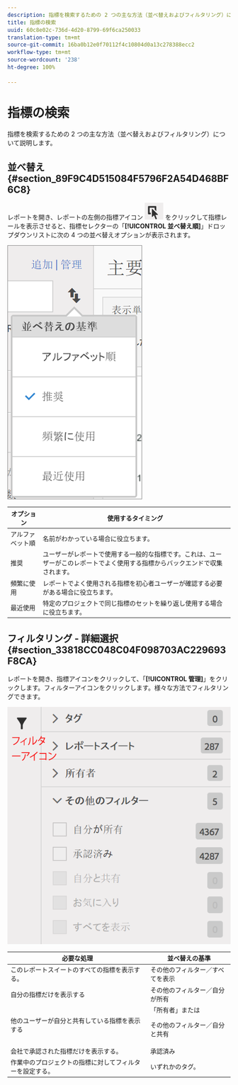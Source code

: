 ```yaml
---
description: 指標を検索するための 2 つの主な方法（並べ替えおよびフィルタリング）について説明します。
title: 指標の検索
uuid: 60c8e02c-736d-4d20-8799-69f6ca250033
translation-type: tm+mt
source-git-commit: 16ba0b12e0f70112f4c10804d0a13c278388ecc2
workflow-type: tm+mt
source-wordcount: '238'
ht-degree: 100%

---
```



# 指標の検索

指標を検索するための 2 つの主な方法（並べ替えおよびフィルタリング）について説明します。

## 並べ替え  {#section_89F9C4D515084F5796F2A54D468BF6C8}

レポートを開き、レポートの左側の指標アイコン ![](assets/metrics_icon.png) をクリックして指標レールを表示させると、指標セレクターの「**[!UICONTROL 並べ替え順]**」ドロップダウンリストに次の 4 つの並べ替えオプションが表示されます。

![](assets/cm_sort.png)

| オプション | 使用するタイミング |
|---|---|
| アルファベット順 | 名前がわかっている場合に役立ちます。 |
| 推奨 | ユーザーがレポートで使用する一般的な指標です。これは、ユーザーがこのレポートでよく使用する指標からバックエンドで収集されます。 |
| 頻繁に使用 | レポートでよく使用される指標を初心者ユーザーが確認する必要がある場合に役立ちます。 |
| 最近使用 | 特定のプロジェクトで同じ指標のセットを繰り返し使用する場合に役立ちます。 |

## フィルタリング - 詳細選択  {#section_33818CC048C04F098703AC229693F8CA}

レポートを開き、指標アイコンをクリックして、「**[!UICONTROL 管理]**」をクリックします。フィルターアイコンをクリックします。様々な方法でフィルタリングできます。

![](assets/cm_advanced_sel.png)

<table id="table_269081BC9DF54FFDA4E949FFC7488F42"> 
 <thead> 
  <tr> 
   <th colname="col1" class="entry"> 必要な処理 </th> 
   <th colname="col2" class="entry"> 並べ替えの基準 </th> 
  </tr>
 </thead>
 <tbody> 
  <tr> 
   <td colname="col1"> このレポートスイートのすべての指標を表示する。 </td> 
   <td colname="col2"><span class="ignoretag"> <span class="uicontrol">その他のフィルター</span>／<span class="uicontrol">すべてを表示</span></span> </td> 
  </tr> 
  <tr> 
   <td colname="col1"> 自分の指標だけを表示する </td> 
   <td colname="col2"><span class="uicontrol">その他のフィルター</span>／<span class="uicontrol">自分が所有</span> </td> 
  </tr> 
  <tr> 
   <td colname="col1"> 他のユーザーが自分と共有している指標を表示する </td> 
   <td colname="col2">「<span class="uicontrol">所有者</span>」または <p><span class="uicontrol">その他のフィルター</span>／<span class="uicontrol">自分と共有</span> </p> </td> 
  </tr> 
  <tr> 
   <td colname="col1"> 会社で承認された指標だけを表示する。 </td> 
   <td colname="col2"><span class="uicontrol">承認済み</span> </td> 
  </tr> 
  <tr> 
   <td colname="col1"> 作業中のプロジェクトの指標に対してフィルターを設定する。 </td> 
   <td colname="col2">いずれかの<span class="uicontrol">タグ</span>。 </td> 
  </tr> 
 </tbody> 
</table>

